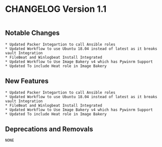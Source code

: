 CHANGELOG Version 1.1
==========================

```
```

Notable Changes 
----------------

```
* Updated Packer Integartion to call Ansible roles
* Updated Workflow to use Ubuntu 18.04 instead of latest as it breaks vault Integration
* FileBeat and Winlogbeat Install Integrated
* Updated Workflow to Use Image Bakery v4 which has Pywinrm Support
* Updated To include Heat role in Image Bakery

```

New Features 
-------------

```
* Updated Packer Integartion to call Ansible roles
* Updated Workflow to use Ubuntu 18.04 instead of latest as it breaks vault Integration
* FileBeat and Winlogbeat Install Integrated
* Updated Workflow to Use Image Bakery v4 which has Pywinrm Support
* Updated To include Heat role in Image Bakery
```

Deprecations and Removals 
-------------------------

```
NONE
```
